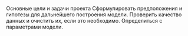 Основные цели и задачи проекта
Сформулировать предположения и гипотезы для дальнейшего построения модели.
Проверить качество данных и очистить их, если это необходимо.
Определиться с параметрами модели.
